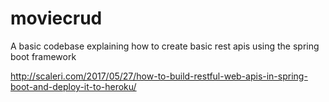# moviecrud
A basic codebase explaining how to create basic rest apis using the spring boot framework

http://scaleri.com/2017/05/27/how-to-build-restful-web-apis-in-spring-boot-and-deploy-it-to-heroku/
